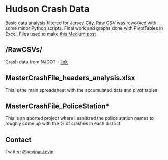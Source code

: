 # Hudson Crash Data

Basic data analysis filtered for Jersey City. Raw CSV was reworked with some minor Python scripts. Final work and graphs done with PivotTables in Excel. Files used to make [this Medium post](https://medium.com/@kevinaskevin/solving-for-zero-in-jersey-city-d1a255352862) 

## /RawCSVs/
Crash data from NJDOT - [link](http://www.state.nj.us/transportation/refdata/accident/)

## MasterCrashFile_headers_analysis.xlsx
This is the main spreadsheet with the accumulated data and pivot tables

## MasterCrashFile_PoliceStation*
This is an aborted project where I sanitized the police station names to roughly come up with the % of crashes in each district.

## Contact
Twitter: [@kevinaskevin](https://twitter.com/kevinaskevin)
